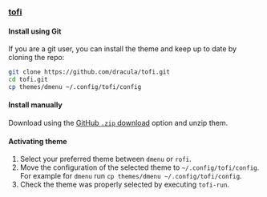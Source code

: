 ### [tofi](https://github.com/philj56/tofi/)

#### Install using Git

If you are a git user, you can install the theme and keep up to date by cloning the repo:

```bash
git clone https://github.com/dracula/tofi.git
cd tofi.git
cp themes/dmenu ~/.config/tofi/config
```

#### Install manually

Download using the [GitHub `.zip` download](https://github.com/dracula/tofi/archive/main.zip) option and unzip them.

#### Activating theme

1. Select your preferred theme between `dmenu` or `rofi`.
2. Move the configuration of the selected theme to `~/.config/tofi/config`. For
   example for `dmenu` run `cp themes/dmenu ~/.config/tofi/config`.
3. Check the theme was properly selected by executing `tofi-run`.

